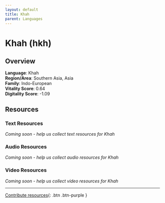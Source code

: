```yaml
---
layout: default
title: Khah
parent: Languages
---
```


# Khah (hkh)

## Overview

**Language**: Khah  
**Region/Area**: Southern Asia, Asia  
**Family**: Indo-European  
**Vitality Score**: 0.64  
**Digitality Score**: -1.09  

## Resources

### Text Resources
*Coming soon - help us collect text resources for Khah*

### Audio Resources
*Coming soon - help us collect audio resources for Khah*

### Video Resources
*Coming soon - help us collect video resources for Khah*

---

[Contribute resources](https://fairtrain.github.io/){: .btn .btn-purple }
